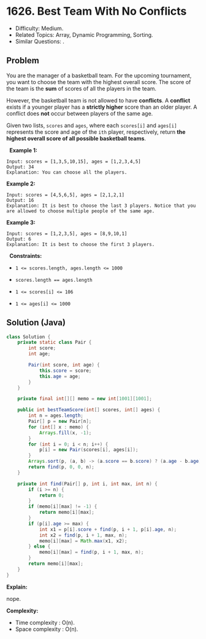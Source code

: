 # 1626. Best Team With No Conflicts

- Difficulty: Medium.
- Related Topics: Array, Dynamic Programming, Sorting.
- Similar Questions: .

## Problem

You are the manager of a basketball team. For the upcoming tournament, you want to choose the team with the highest overall score. The score of the team is the **sum** of scores of all the players in the team.

However, the basketball team is not allowed to have **conflicts**. A **conflict** exists if a younger player has a **strictly higher** score than an older player. A conflict does **not** occur between players of the same age.

Given two lists, ```scores``` and ```ages```, where each ```scores[i]``` and ```ages[i]``` represents the score and age of the ```ith``` player, respectively, return **the highest overall score of all possible basketball teams**.

 
**Example 1:**

```
Input: scores = [1,3,5,10,15], ages = [1,2,3,4,5]
Output: 34
Explanation: You can choose all the players.
```

**Example 2:**

```
Input: scores = [4,5,6,5], ages = [2,1,2,1]
Output: 16
Explanation: It is best to choose the last 3 players. Notice that you are allowed to choose multiple people of the same age.
```

**Example 3:**

```
Input: scores = [1,2,3,5], ages = [8,9,10,1]
Output: 6
Explanation: It is best to choose the first 3 players. 
```

 
**Constraints:**


	
- ```1 <= scores.length, ages.length <= 1000```
	
- ```scores.length == ages.length```
	
- ```1 <= scores[i] <= 106```
	
- ```1 <= ages[i] <= 1000```



## Solution (Java)

```java
class Solution {
    private static class Pair {
        int score;
        int age;

        Pair(int score, int age) {
            this.score = score;
            this.age = age;
        }
    }

    private final int[][] memo = new int[1001][1001];

    public int bestTeamScore(int[] scores, int[] ages) {
        int n = ages.length;
        Pair[] p = new Pair[n];
        for (int[] x : memo) {
            Arrays.fill(x, -1);
        }
        for (int i = 0; i < n; i++) {
            p[i] = new Pair(scores[i], ages[i]);
        }
        Arrays.sort(p, (a, b) -> (a.score == b.score) ? (a.age - b.age) : a.score - b.score);
        return find(p, 0, 0, n);
    }

    private int find(Pair[] p, int i, int max, int n) {
        if (i >= n) {
            return 0;
        }
        if (memo[i][max] != -1) {
            return memo[i][max];
        }
        if (p[i].age >= max) {
            int x1 = p[i].score + find(p, i + 1, p[i].age, n);
            int x2 = find(p, i + 1, max, n);
            memo[i][max] = Math.max(x1, x2);
        } else {
            memo[i][max] = find(p, i + 1, max, n);
        }
        return memo[i][max];
    }
}
```

**Explain:**

nope.

**Complexity:**

* Time complexity : O(n).
* Space complexity : O(n).
